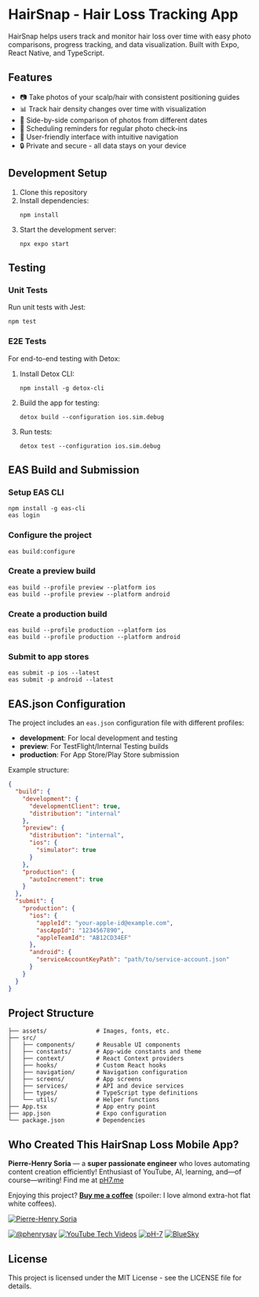 # HairSnap - Hair Loss Tracking App

HairSnap helps users track and monitor hair loss over time with easy photo comparisons, progress tracking, and data visualization. Built with Expo, React Native, and TypeScript.

## Features

- 📷 Take photos of your scalp/hair with consistent positioning guides
- 📊 Track hair density changes over time with visualization
- 🔄 Side-by-side comparison of photos from different dates
- 📅 Scheduling reminders for regular photo check-ins
- 📱 User-friendly interface with intuitive navigation
- 🔒 Private and secure - all data stays on your device

## Development Setup

1. Clone this repository
2. Install dependencies:
   ```
   npm install
   ```
3. Start the development server:
   ```
   npx expo start
   ```

## Testing

### Unit Tests
Run unit tests with Jest:
```
npm test
```

### E2E Tests
For end-to-end testing with Detox:
1. Install Detox CLI: 
   ```
   npm install -g detox-cli
   ```
2. Build the app for testing:
   ```
   detox build --configuration ios.sim.debug
   ```
3. Run tests:
   ```
   detox test --configuration ios.sim.debug
   ```

## EAS Build and Submission

### Setup EAS CLI
```
npm install -g eas-cli
eas login
```

### Configure the project
```
eas build:configure
```

### Create a preview build
```
eas build --profile preview --platform ios
eas build --profile preview --platform android
```

### Create a production build
```
eas build --profile production --platform ios
eas build --profile production --platform android
```

### Submit to app stores
```
eas submit -p ios --latest
eas submit -p android --latest
```

## EAS.json Configuration

The project includes an `eas.json` configuration file with different profiles:
- **development**: For local development and testing
- **preview**: For TestFlight/Internal Testing builds
- **production**: For App Store/Play Store submission

Example structure:
```json
{
  "build": {
    "development": {
      "developmentClient": true,
      "distribution": "internal"
    },
    "preview": {
      "distribution": "internal",
      "ios": {
        "simulator": true
      }
    },
    "production": {
      "autoIncrement": true
    }
  },
  "submit": {
    "production": {
      "ios": {
        "appleId": "your-apple-id@example.com",
        "ascAppId": "1234567890",
        "appleTeamId": "AB12CD34EF"
      },
      "android": {
        "serviceAccountKeyPath": "path/to/service-account.json"
      }
    }
  }
}
```

## Project Structure

```
├── assets/              # Images, fonts, etc.
├── src/
│   ├── components/      # Reusable UI components
│   ├── constants/       # App-wide constants and theme
│   ├── context/         # React Context providers
│   ├── hooks/           # Custom React hooks
│   ├── navigation/      # Navigation configuration
│   ├── screens/         # App screens
│   ├── services/        # API and device services
│   ├── types/           # TypeScript type definitions
│   └── utils/           # Helper functions
├── App.tsx              # App entry point
├── app.json             # Expo configuration
└── package.json         # Dependencies
```


## Who Created This HairSnap Loss Mobile App?

**Pierre-Henry Soria** — a **super passionate engineer** who loves automating content creation efficiently!
Enthusiast of YouTube, AI, learning, and—of course—writing!
Find me at [pH7.me](https://ph7.me)

Enjoying this project? **[Buy me a coffee](https://ko-fi.com/phenry)** (spoiler: I love almond extra-hot flat white coffees).

[![Pierre-Henry Soria](https://s.gravatar.com/avatar/a210fe61253c43c869d71eaed0e90149?s=200)](https://ph7.me "Pierre-Henry Soria’s personal website")

[![@phenrysay][x-icon]](https://x.com/phenrysay "Follow Me on X")  [![YouTube Tech Videos][youtube-icon]](https://www.youtube.com/@pH7Programming "My YouTube Tech Channel") [![pH-7][github-icon]](https://github.com/pH-7 "Follow Me on GitHub")  [![BlueSky][bsky-icon]](https://bsky.app/profile/ph7s.bsky.social "Follow Me on BlueSky")


## License

This project is licensed under the MIT License - see the LICENSE file for details.


<!-- GitHub's Markdown reference links -->
[x-icon]: https://img.shields.io/badge/x-000000?style=for-the-badge&logo=x
[bsky-icon]: https://img.shields.io/badge/BlueSky-00A8E8?style=for-the-badge&logo=bluesky&logoColor=white
[github-icon]: https://img.shields.io/badge/GitHub-100000?style=for-the-badge&logo=github&logoColor=white
[youtube-icon]: https://img.shields.io/badge/YouTube-FF0000?style=for-the-badge&logo=youtube&logoColor=white
